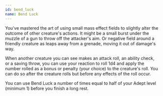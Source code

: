 ```yaml
---
id: bend_luck
name: Bend Luck
---
```

You've mastered the art of using small mass effect fields to slightly alter the outcome of other creature's actions. It 
might be a small burst under the muzzle of a gun to throw off the attacker's aim. Or negative field around a friendly 
creature as leaps away from a grenade, moving it out of damage's way.

When another creature you can see makes an attack roll, an ability check, or a saving throw, you can use your reaction to 
roll 1d4 and apply the number rolled as a bonus or penalty (your choice) to the creature's roll. You can do so after the 
creature rolls but before any effects of the roll occur.

You can use Bend Luck a number of times equal to half of your Adept level (minimum 1) before you finish a long rest.